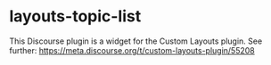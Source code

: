 # layouts-topic-list

This Discourse plugin is a widget for the Custom Layouts plugin. See further: https://meta.discourse.org/t/custom-layouts-plugin/55208
